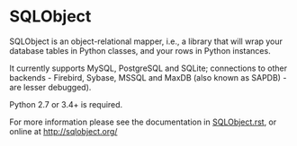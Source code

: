 # SQLObject

SQLObject is an object-relational mapper, i.e., a library that will wrap
your database tables in Python classes, and your rows in Python
instances.

It currently supports MySQL, PostgreSQL and SQLite; connections to other
backends - Firebird, Sybase, MSSQL and MaxDB (also known as SAPDB) - are
lesser debugged).

Python 2.7 or 3.4+ is required.

For more information please see the documentation in
[SQLObject.rst](../../../sqlobject/blob/master/docs/SQLObject.rst),
or online at http://sqlobject.org/
